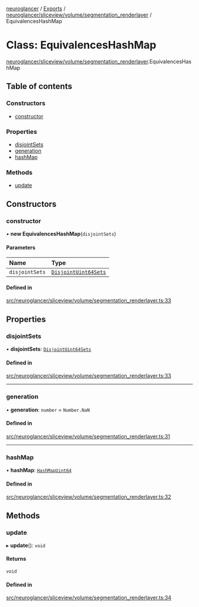 [neuroglancer](../README.md) / [Exports](../modules.md) / [neuroglancer/sliceview/volume/segmentation\_renderlayer](../modules/neuroglancer_sliceview_volume_segmentation_renderlayer.md) / EquivalencesHashMap

# Class: EquivalencesHashMap

[neuroglancer/sliceview/volume/segmentation_renderlayer](../modules/neuroglancer_sliceview_volume_segmentation_renderlayer.md).EquivalencesHashMap

## Table of contents

### Constructors

- [constructor](neuroglancer_sliceview_volume_segmentation_renderlayer.EquivalencesHashMap.md#constructor)

### Properties

- [disjointSets](neuroglancer_sliceview_volume_segmentation_renderlayer.EquivalencesHashMap.md#disjointsets)
- [generation](neuroglancer_sliceview_volume_segmentation_renderlayer.EquivalencesHashMap.md#generation)
- [hashMap](neuroglancer_sliceview_volume_segmentation_renderlayer.EquivalencesHashMap.md#hashmap)

### Methods

- [update](neuroglancer_sliceview_volume_segmentation_renderlayer.EquivalencesHashMap.md#update)

## Constructors

### constructor

• **new EquivalencesHashMap**(`disjointSets`)

#### Parameters

| Name | Type |
| :------ | :------ |
| `disjointSets` | [`DisjointUint64Sets`](neuroglancer_util_disjoint_sets.DisjointUint64Sets.md) |

#### Defined in

[src/neuroglancer/sliceview/volume/segmentation_renderlayer.ts:33](https://github.com/ActiveBrainAtlas2/neuroglancer/blob/91617476/src/neuroglancer/sliceview/volume/segmentation_renderlayer.ts#L33)

## Properties

### disjointSets

• **disjointSets**: [`DisjointUint64Sets`](neuroglancer_util_disjoint_sets.DisjointUint64Sets.md)

#### Defined in

[src/neuroglancer/sliceview/volume/segmentation_renderlayer.ts:33](https://github.com/ActiveBrainAtlas2/neuroglancer/blob/91617476/src/neuroglancer/sliceview/volume/segmentation_renderlayer.ts#L33)

___

### generation

• **generation**: `number` = `Number.NaN`

#### Defined in

[src/neuroglancer/sliceview/volume/segmentation_renderlayer.ts:31](https://github.com/ActiveBrainAtlas2/neuroglancer/blob/91617476/src/neuroglancer/sliceview/volume/segmentation_renderlayer.ts#L31)

___

### hashMap

• **hashMap**: [`HashMapUint64`](neuroglancer_gpu_hash_hash_table.HashMapUint64.md)

#### Defined in

[src/neuroglancer/sliceview/volume/segmentation_renderlayer.ts:32](https://github.com/ActiveBrainAtlas2/neuroglancer/blob/91617476/src/neuroglancer/sliceview/volume/segmentation_renderlayer.ts#L32)

## Methods

### update

▸ **update**(): `void`

#### Returns

`void`

#### Defined in

[src/neuroglancer/sliceview/volume/segmentation_renderlayer.ts:34](https://github.com/ActiveBrainAtlas2/neuroglancer/blob/91617476/src/neuroglancer/sliceview/volume/segmentation_renderlayer.ts#L34)
